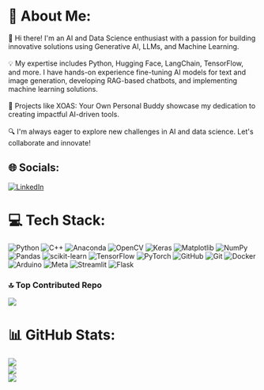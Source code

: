 # 💫 About Me:
👋 Hi there! I'm an AI and Data Science enthusiast with a passion for building innovative solutions using Generative AI, LLMs, and Machine Learning.<br><br>💡 My expertise includes Python, Hugging Face, LangChain, TensorFlow, and more. I have hands-on experience fine-tuning AI models for text and image generation, developing RAG-based chatbots, and implementing machine learning solutions.<br><br>🚀 Projects like XOAS: Your Own Personal Buddy showcase my dedication to creating impactful AI-driven tools.<br><br>🔍 I'm always eager to explore new challenges in AI and data science. Let's collaborate and innovate!


## 🌐 Socials:
[![LinkedIn](https://img.shields.io/badge/LinkedIn-%230077B5.svg?logo=linkedin&logoColor=white)](https://linkedin.com/in/saqlainahmed11) 

# 💻 Tech Stack:
![Python](https://img.shields.io/badge/python-3670A0?style=for-the-badge&logo=python&logoColor=ffdd54) ![C++](https://img.shields.io/badge/c++-%2300599C.svg?style=for-the-badge&logo=c%2B%2B&logoColor=white) ![Anaconda](https://img.shields.io/badge/Anaconda-%2344A833.svg?style=for-the-badge&logo=anaconda&logoColor=white) ![OpenCV](https://img.shields.io/badge/opencv-%23white.svg?style=for-the-badge&logo=opencv&logoColor=white) ![Keras](https://img.shields.io/badge/Keras-%23D00000.svg?style=for-the-badge&logo=Keras&logoColor=white) ![Matplotlib](https://img.shields.io/badge/Matplotlib-%23ffffff.svg?style=for-the-badge&logo=Matplotlib&logoColor=black) ![NumPy](https://img.shields.io/badge/numpy-%23013243.svg?style=for-the-badge&logo=numpy&logoColor=white) ![Pandas](https://img.shields.io/badge/pandas-%23150458.svg?style=for-the-badge&logo=pandas&logoColor=white) ![scikit-learn](https://img.shields.io/badge/scikit--learn-%23F7931E.svg?style=for-the-badge&logo=scikit-learn&logoColor=white) ![TensorFlow](https://img.shields.io/badge/TensorFlow-%23FF6F00.svg?style=for-the-badge&logo=TensorFlow&logoColor=white) ![PyTorch](https://img.shields.io/badge/PyTorch-%23EE4C2C.svg?style=for-the-badge&logo=PyTorch&logoColor=white) ![GitHub](https://img.shields.io/badge/github-%23121011.svg?style=for-the-badge&logo=github&logoColor=white) ![Git](https://img.shields.io/badge/git-%23F05033.svg?style=for-the-badge&logo=git&logoColor=white) ![Docker](https://img.shields.io/badge/docker-%230db7ed.svg?style=for-the-badge&logo=docker&logoColor=white) ![Arduino](https://img.shields.io/badge/-Arduino-00979D?style=for-the-badge&logo=Arduino&logoColor=white) ![Meta](https://img.shields.io/badge/Meta-%230467DF.svg?style=for-the-badge&logo=Meta&logoColor=white) ![Streamlit](https://img.shields.io/badge/Streamlit-%23FE4B4B.svg?style=for-the-badge&logo=streamlit&logoColor=white) ![Flask](https://img.shields.io/badge/flask-%23000.svg?style=for-the-badge&logo=flask&logoColor=white)


### 🔝 Top Contributed Repo
![](https://github-contributor-stats.vercel.app/api?username=SaqlainXoas&limit=5&theme=dark&combine_all_yearly_contributions=true)

# 📊 GitHub Stats:
![](https://github-readme-stats.vercel.app/api?username=SaqlainXoas&theme=dark&hide_border=true&include_all_commits=false&count_private=false)<br/>
![](https://github-readme-streak-stats.herokuapp.com/?user=SaqlainXoas&theme=dark&hide_border=true)<br/>
![](https://github-readme-stats.vercel.app/api/top-langs/?username=SaqlainXoas&theme=dark&hide_border=true&include_all_commits=false&count_private=false&layout=compact)



